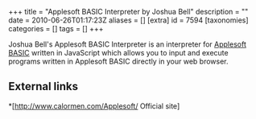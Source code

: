 +++
title = "Applesoft BASIC Interpreter by Joshua Bell"
description = ""
date = 2010-06-26T01:17:23Z
aliases = []
[extra]
id = 7594
[taxonomies]
categories = []
tags = []
+++



Joshua Bell's Applesoft BASIC Interpreter is an interpreter for [Applesoft BASIC](https://rosettacode.org/wiki/:Category:Applesoft_BASIC) written in JavaScript which allows you to input and execute programs written in Applesoft BASIC directly in your web browser.

## External links
*[http://www.calormen.com/Applesoft/ Official site]
